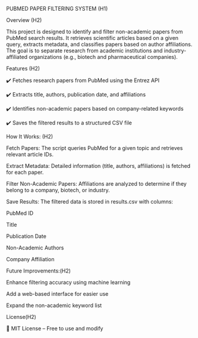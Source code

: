 PUBMED PAPER FILTERING SYSTEM (H1)


Overview (H2)

This project is designed to identify and filter non-academic papers from PubMed search results. It retrieves scientific articles based on a given query, extracts metadata, and classifies papers based on author affiliations. The goal is to separate research from academic institutions and industry-affiliated organizations (e.g., biotech and pharmaceutical companies).

Features (H2)

✔️ Fetches research papers from PubMed using the Entrez API

✔️ Extracts title, authors, publication date, and affiliations

✔️ Identifies non-academic papers based on company-related keywords

✔️ Saves the filtered results to a structured CSV file


How It Works: (H2)

Fetch Papers: The script queries PubMed for a given topic and retrieves relevant article IDs.

Extract Metadata: Detailed information (title, authors, affiliations) is fetched for each paper.

Filter Non-Academic Papers: Affiliations are analyzed to determine if they belong to a company, biotech, or industry.

Save Results: The filtered data is stored in results.csv with columns:

PubMed ID

Title

Publication Date

Non-Academic Authors

Company Affiliation

Future Improvements:(H2)

Enhance filtering accuracy using machine learning

Add a web-based interface for easier use

Expand the non-academic keyword list


License(H2)

📜 MIT License – Free to use and modify
